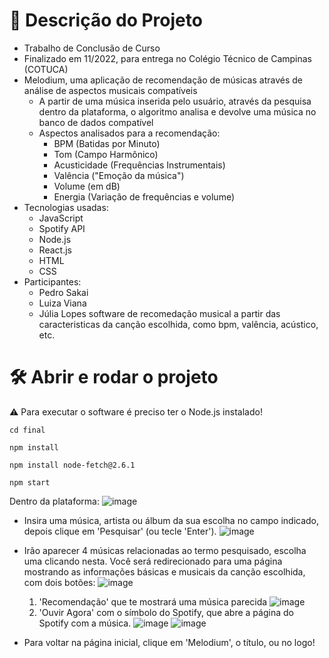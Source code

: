 # 📁 Descrição do Projeto
  - Trabalho de Conclusão de Curso 
  - Finalizado em 11/2022, para entrega no Colégio Técnico de Campinas (COTUCA)
  - Melodium, uma aplicação de recomendação de músicas através de análise de aspectos musicais compatíveis
    - A partir de uma música inserida pelo usuário, através da pesquisa dentro da plataforma, o algoritmo analisa e devolve uma música no banco de dados compatível
    - Aspectos analisados para a recomendação:
      - BPM (Batidas por Minuto)
      - Tom (Campo Harmônico)
      - Acusticidade (Frequências Instrumentais)
      - Valência ("Emoção da música")
      - Volume (em dB)
      - Energia (Variação de frequências e volume)
  - Tecnologias usadas:
    - JavaScript
    - Spotify API
    - Node.js
    - React.js
    - HTML
    - CSS
  - Participantes:
    - Pedro Sakai
    - Luiza Viana
    - Júlia Lopes
 software de recomedação musical a partir das caracteristicas da canção escolhida, como bpm, valência, acústico, etc.
 
# 🛠️ Abrir e rodar o projeto

⚠️ Para executar o software é preciso ter o Node.js instalado!

```
cd final

npm install

npm install node-fetch@2.6.1

npm start
```

Dentro da plataforma:
![image](https://user-images.githubusercontent.com/69872395/205049403-403ad7f9-f2d1-4cce-95cc-6ae8557c36fe.png)

- Insira uma música, artista ou álbum da sua escolha no campo indicado, depois clique em 'Pesquisar' (ou tecle 'Enter').
![image](https://user-images.githubusercontent.com/69872395/205050748-1394daf2-f465-4b71-a732-dff1d839822b.png)

- Irão aparecer 4 músicas relacionadas ao termo pesquisado, escolha uma clicando nesta. Você será redirecionado para uma página mostrando as informações básicas e musicais da canção escolhida, com dois botões:
![image](https://user-images.githubusercontent.com/69872395/205050830-48958338-0b08-4fe4-8898-e55f0bb60bed.png)
    1. 'Recomendação' que te mostrará uma música parecida
![image](https://user-images.githubusercontent.com/69872395/205050928-3fe63041-528f-4ff3-b29e-aec3cdda6a24.png)
    2. 'Ouvir Agora' com o símbolo do Spotify, que abre a página do Spotify com a música.
    ![image](https://user-images.githubusercontent.com/69872395/205051258-814c8c9e-9a58-414b-b007-3b109f5333b3.png)
    ![image](https://user-images.githubusercontent.com/69872395/205051300-e33b492f-f8fa-4989-931c-c6cf4f97c4b9.png)


- Para voltar na página inicial, clique em 'Melodium', o título, ou no logo!
